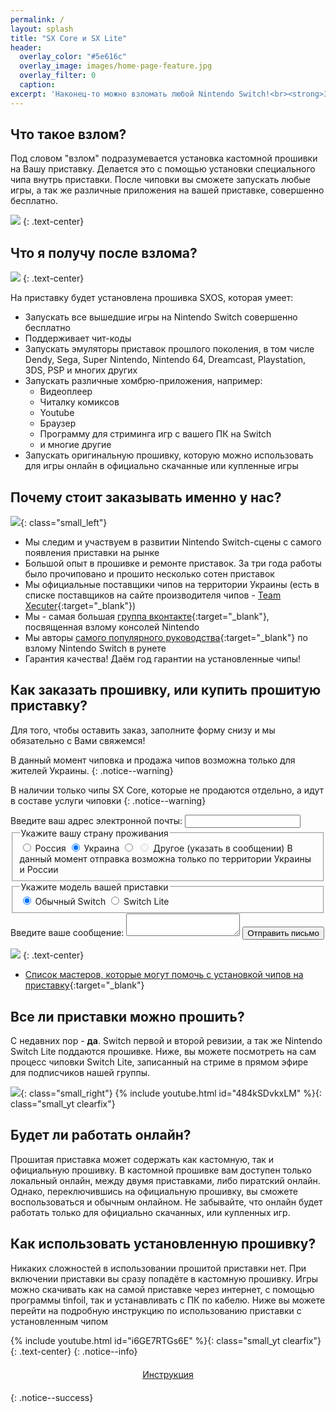 ```yaml
---
permalink: /
layout: splash
title: "SX Core и SX Lite"
header:	
  overlay_color: "#5e616c"
  overlay_image: images/home-page-feature.jpg
  overlay_filter: 0
  caption:
excerpt: 'Наконец-то можно взломать любой Nintendo Switch!<br><strong>Заказывайте чиповку у нас! </strong>'
---
```


## Что такое взлом? 

Под словом "взлом" подразумевается установка кастомной прошивки на Вашу приставку. Делается это с помощью установки специального чипа внутрь приставки. 
После чиповки вы сможете запускать любые игры, а так же различные приложения на вашей приставке, совершенно бесплатно. 

![](/images/modchip.png)
{: .text-center}

## Что я получу после взлома? 

![](/images/sx-games.jpg)
{: .text-center}

На приставку будет установлена прошивка SXOS, которая умеет:

* Запускать все вышедшие игры на Nintendo Switch совершенно бесплатно 
* Поддерживает чит-коды
* Запускать эмуляторы приставок прошлого поколения, в том числе Dendy, Sega, Super Nintendo, Nintendo 64, Dreamcast, Playstation, 3DS, PSP и многих других 
* Запускать различные хомбрю-приложения, например: 
	* Видеоплеер
	* Читалку комиксов
	* Youtube
	* Браузер 
	* Программу для стриминга игр с вашего ПК на Switch 
	* и многие другие 
* Запускать оригинальную прошивку, которую можно использовать для игры онлайн в официально скачанные или купленные игры 

## Почему стоит заказывать именно у нас? 

![](/images/sloth-fix.png){: class="small_left"}

* Мы следим и участвуем в развитии Nintendo Switch-сцены с самого появления приставки на рынке
* Большой опыт в прошивке и ремонте приставок. За три года работы было прочиповано и прошито несколько сотен приставок 
* Мы официальные поставщики чипов на территории Украины (есть в списке поставщиков на сайте производителя чипов - [Team Xecuter](https://team-xecuter.com/where-to-buy/){:target="_blank"})
* Мы - самая большая [группа вконтакте](http://vk.customfw.xyz){:target="_blank"}, посвященная взлому консолей Nintendo
* Мы авторы [самого популярного руководства](switch.customfw.xyz){:target="_blank"} по взлому Nintendo Switch в рунете
* Гарантия качества! Даём год гарантии на установленные чипы!

## Как заказать прошивку, или купить прошитую приставку? 

Для того, чтобы оставить заказ, заполните форму снизу и мы обязательно с Вами свяжемся!

В данный момент чиповка и продажа чипов возможна только для жителей Украины.
{: .notice--warning}

В наличии только чипы SX Core, которые не продаются отдельно, а идут в составе услуги чиповки
{: .notice--warning}

<div class="form__wrapper">
	<form
	action="https://formspree.io/mbjzkgby"
	method="POST"
	>
	<label>
		Введите ваш адрес электронной почты:
		<input type="text" name="_replyto" required>
		<input type="text" name="_theme" style="display: none;" value="заказ чиповки">
	</label>
	<fieldset class="radio-toolbar">
	<legend>Укажите вашу страну проживания </legend> 
		<span class="tooltip">
			<input type="radio" id="rus" name="country" value="rus">
			<label for="rus">Россия</label>
			<!-- <span class="bottom">В данный момент чипы поступили только на склад в Украине. Приносим свои извинения за неудобства.</span> -->
		</span>
		<input type="radio" id="ukr" name="country" value="ukr" checked>
		<label for="ukr">Украина</label>
		<input type="radio" id="other" name="country" value="other">
		<span class="tooltip">
			<input type="radio" id="rus" name="country" value="rus" disabled>
			<label for="other" rel="popup1">Другое (указать в сообщении)</label>
			<span class="bottom">В данный момент отправка возможна только по территории Украины и России</span>
		</span>
	</fieldset>
	<fieldset class="radio-toolbar">
		<legend>Укажите модель вашей приставки</legend>
		<input type="radio" id="core" name="console" value="core" checked>
		<label for="core">Обычный Switch</label>
		<span class="tooltip">
			<input type="radio" id="lite" name="console" value="lite">
			<label for="lite" rel="popup1">Switch Lite</label>
			<!-- <span class="bottom">В данный момент чипы SX Lite ещё не поступили на склад. Ожидаются ближен к концу месяца. Спасибо за понимание.</span> -->
		</span>
	</fieldset>
	<label>
		Введите ваше сообщение:
		<textarea name="message" required></textarea>
	</label>
	<!-- your other form fields go here -->
	<button type="submit" class="btn">Отправить письмо</button>
	</form>
</div>


![](/images/sx-menu.png)
{: .text-center}

* [Список мастеров, которые могут помочь с установкой чипов на приставку](https://vk.cc/awu4mM){:target="_blank"}


## Все ли приставки можно прошить?

С недавних пор - **да**. Switch первой и второй ревизии, а так же Nintendo Switch Lite поддаются прошивке. Ниже, вы можете посмотреть на сам процесс чиповки Switch Lite, записанный на стриме в прямом эфире для подписчиков нашей группы. 

![](/images/sloth-sew.png){: class="small_right"}
{% include youtube.html id="484kSDvkxLM" %}{: class="small_yt clearfix"}


## Будет ли работать онлайн? 

Прошитая приставка может содержать как кастомную, так и официальную прошивку. В кастомной прошивке вам доступен только локальный онлайн, между двумя приставками, либо пиратский онлайн. Однако, переключившись на официальную прошивку, вы сможете воспользоваться и обычным онлайном. Не забывайте, что онлайн будет работать только для официально скачанных, или купленных игр. 

## Как использовать установленную прошивку?

Никаких сложностей в использовании прошитой приставки нет. При включении приставки вы сразу попадёте в кастомную прошивку. Игры можно скачивать как на самой приставке через интернет, с помощью программы tinfoil, так и устанавливать с ПК по кабелю. Ниже вы можете перейти на подробную инструкцию по использованию приставки с установленным чипом 


{% include youtube.html id="i6GE7RTGs6E" %}{: class="small_yt clearfix"}
{: .text-center}
{: .notice--info}

<center><a href="get-started" style="margin:20px auto; text-align:center; display:block; width:230px;" class="btn btn--short">Инструкция</a></center>
{: .notice--success}
